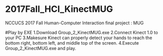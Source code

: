 # 2017Fall_HCI_KinectMUG
NCCUCS 2017 Fall  Human-Computer Interaction final project : MUG

#Play by EXE
1.Download Group_2_KinectMUG.exe
2.Connect Kinect 1.0 to your PC
3.Makesure Kinect can properly detect your hands to reach the bottom right, bottom left, and middle top of the screen.
4.Execute Group_2_KinectMUG.exe and play.
